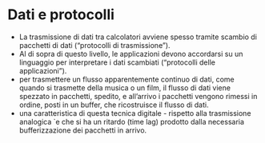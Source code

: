 # Dati e protocolli
- La trasmissione di dati tra calcolatori avviene spesso tramite scambio di pacchetti
di dati (“protocolli di trasmissione”).
- Al di sopra di questo livello, le applicazioni devono accordarsi su un linguaggio per
interpretare i dati scambiati (“protocolli delle applicazioni”).
- per trasmettere un flusso apparentemente continuo di dati, come quando si
trasmette della musica o un film, il flusso di dati viene spezzato in pacchetti,
spedito, e all’arrivo i pacchetti vengono rimessi in ordine, posti in un buffer, che
ricostruisce il flusso di dati.
- una caratteristica di questa tecnica digitale - rispetto alla trasmissione analogica 
`e che si ha un ritardo (time lag) prodotto dalla necessaria bufferizzazione dei
pacchetti in arrivo.
